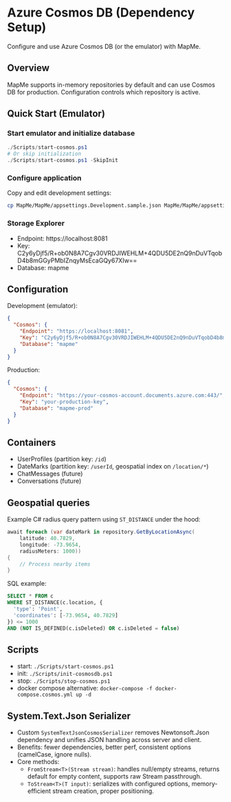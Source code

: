 # Azure Cosmos DB (Dependency Setup)

Configure and use Azure Cosmos DB (or the emulator) with MapMe.

## Overview
MapMe supports in-memory repositories by default and can use Cosmos DB for production. Configuration controls which repository is active.

## Quick Start (Emulator)

### Start emulator and initialize database
```powershell
./Scripts/start-cosmos.ps1
# Or skip initialization
./Scripts/start-cosmos.ps1 -SkipInit
```

### Configure application
Copy and edit development settings:
```bash
cp MapMe/MapMe/appsettings.Development.sample.json MapMe/MapMe/appsettings.Development.json
```

### Storage Explorer
- Endpoint: https://localhost:8081
- Key: C2y6yDjf5/R+ob0N8A7Cgv30VRDJIWEHLM+4QDU5DE2nQ9nDuVTqobD4b8mGGyPMbIZnqyMsEcaGQy67XIw==
- Database: mapme

## Configuration

Development (emulator):
```json
{
  "Cosmos": {
    "Endpoint": "https://localhost:8081",
    "Key": "C2y6yDjf5/R+ob0N8A7Cgv30VRDJIWEHLM+4QDU5DE2nQ9nDuVTqobD4b8mGGyPMbIZnqyMsEcaGQy67XIw==",
    "Database": "mapme"
  }
}
```

Production:
```json
{
  "Cosmos": {
    "Endpoint": "https://your-cosmos-account.documents.azure.com:443/",
    "Key": "your-production-key",
    "Database": "mapme-prod"
  }
}
```

## Containers
- UserProfiles (partition key: `/id`)
- DateMarks (partition key: `/userId`, geospatial index on `/location/*`)
- ChatMessages (future)
- Conversations (future)

## Geospatial queries
Example C# radius query pattern using `ST_DISTANCE` under the hood:
```csharp
await foreach (var dateMark in repository.GetByLocationAsync(
    latitude: 40.7829,
    longitude: -73.9654,
    radiusMeters: 1000))
{
    // Process nearby items
}
```

SQL example:
```sql
SELECT * FROM c
WHERE ST_DISTANCE(c.location, {
  'type': 'Point',
  'coordinates': [-73.9654, 40.7829]
}) <= 1000
AND (NOT IS_DEFINED(c.isDeleted) OR c.isDeleted = false)
```

## Scripts
- start: `./Scripts/start-cosmos.ps1`
- init: `./Scripts/init-cosmosdb.ps1`
- stop: `./Scripts/stop-cosmos.ps1`
- docker compose alternative: `docker-compose -f docker-compose.cosmos.yml up -d`

## System.Text.Json Serializer
- Custom `SystemTextJsonCosmosSerializer` removes Newtonsoft.Json dependency and unifies JSON handling across server and client.
- Benefits: fewer dependencies, better perf, consistent options (camelCase, ignore nulls).
- Core methods:
  - `FromStream<T>(Stream stream)`: handles null/empty streams, returns default for empty content, supports raw Stream passthrough.
  - `ToStream<T>(T input)`: serializes with configured options, memory-efficient stream creation, proper positioning.

